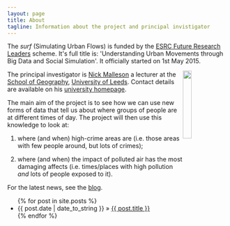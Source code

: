 ```yaml
---
layout: page
title: About
tagline: Information about the project and principal invistigator
---
```


The _surf_ (Simulating Urban Flows) is funded by the <a href="http://www.esrc.ac.uk/funding-and-guidance/funding-opportunities/15938/future-research-leaders.aspx">ESRC Future Research Leaders</a> scheme. It's full title is: 'Understanding Urban Movements through Big Data and Social Simulation'. It officially started on 1st May 2015.

<a href="http://nickmalleson.co.uk/"><img src="http://nickmalleson.co.uk/wp-content/uploads/2012/01/AAA3620_2.jpg" style="width:20%;float:right;"/></a>

The principal investigator is [Nick Malleson](http://nickmalleson.co.uk/) a lecturer at the [School
of Geography](http://geog.leeds.ac.uk/), [University of Leeds](http://www.leeds.ac.uk/). Contact
details are available on his [university homepage](http://www.geog.leeds.ac.uk/people/n.malleson/).

The main aim of the project is to see how we can use new forms of data that tell us about where groups of people are at different times of day. The project will then use this knowledge to look at:

 1. where (and when) high-crime areas are (i.e. those areas with few people around, but lots of crimes);
 
 2. where (and when) the impact of polluted air has the most damaging affects (i.e. times/places with high pollution _and_ lots of people exposed to it).

For the latest news, see the <a href="archive.html">blog</a>.


<ul class="posts">
  {% for post in site.posts %}
    <li><span>{{ post.date | date_to_string }}</span> &raquo; <a href="{{ BASE_PATH }}{{ post.url }}">{{ post.title }}</a></li>
  {% endfor %}
</ul>

